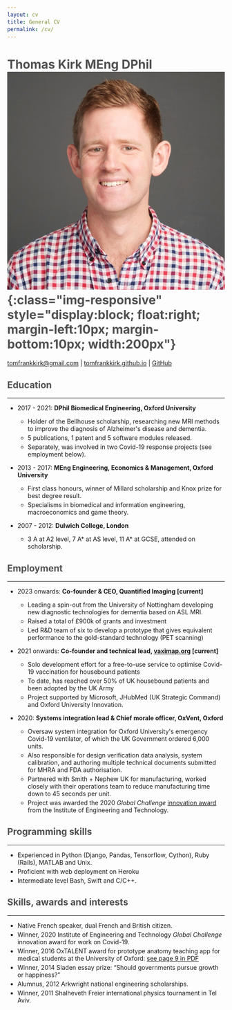 ```yaml
---
layout: cv
title: General CV
permalink: /cv/
---
```


<style>
    h1,h2,h3,h4,h5 { color: rgb(80, 80, 80) }
    li { margin-bottom: 3pt }
    hr { margin-bottom: 1em }
</style>

# **Thomas Kirk** MEng DPhil ![profile](/assets/profile.jpeg){:class="img-responsive" style="display:block; float:right; margin-left:10px; margin-bottom:10px; width:200px"}

[tomfrankkirk@gmail.com](tomfrankkirk@gmail.com) \| [tomfrankkirk.github.io](https://tomfrankkirk.github.io) \| [GitHub](https://github.com/tomfrankkirk)

<span style="display:block; margin-bottom:46.5pt;">

## Education 
-------
* 2017 - 2021: **DPhil Biomedical Engineering, Oxford University**
    * Holder of the Bellhouse scholarship, researching new MRI methods to improve the diagnosis of Alzheimer's disease and dementia. 
    * 5 publications, 1 patent and 5 software modules released. 
    * Separately, was involved in two Covid-19 response projects (see employment below). 

* 2013 - 2017: **MEng Engineering, Economics & Management, Oxford University**
    * First class honours, winner of Millard scholarship and Knox prize for best degree result. 
    * Specialisms in biomedical and information engineering, macroeconomics and game theory. 

* 2007 - 2012: **Dulwich College, London**
    * 3 A at A2 level, 7 A* at AS level, 11 A* at GCSE, attended on scholarship. 

## Employment 
----

* 2023 onwards: **Co-founder & CEO, Quantified Imaging [current]** 
    * Leading a spin-out from the University of Nottingham developing new diagnostic technologies for dementia based on ASL MRI.
    * Raised a total of £900k of grants and investment 
    * Led R&D team of six to develop a prototype that gives equivalent performance to the gold-standard technology (PET scanning) 

* 2021 onwards: **Co-founder and technical lead, [vaximap.org](http://vaximap.org) [current]**
    * Solo development effort for a free-to-use service to optimise Covid-19 vaccination for housebound patients 
    * To date, has reached over 50% of UK housebound patients and been adopted by the UK Army 
    * Project supported by Microsoft, JHubMed (UK Strategic Command) and Oxford University Innovation. 

* 2020: **Systems integration lead & Chief morale officer, OxVent, Oxford**
    * Oversaw system integration for Oxford University's emergency Covid-19 ventilator, of which the UK Government ordered 6,000 units.
    * Also responsible for design verification data analysis, system calibration, and authoring multiple technical documents submitted for MHRA and FDA authorisation. 
    * Partnered with Smith + Nephew UK for manufacturing, worked closely with their operations team to reduce manufacturing time down to 45 seconds per unit. 
    * Project was awarded the 2020 *Global Challenge* [innovation award](http://www.ibme.ox.ac.uk/news-events/news/low-cost-ventilator-wins-at-e-t-innovation-awards) from the Institute of Engineering and Technology. 

## Programming skills
----

* Experienced in Python (Django, Pandas, Tensorflow, Cython), Ruby (Rails), MATLAB and Unix. 
* Proficient with web deployment on Heroku
* Intermediate level Bash, Swift and C/C++. 

## Skills, awards and interests 
-----

* Native French speaker, dual French and British citizen.
* Winner, 2020 Institute of Engineering and Technology *Global Challenge* innovation award for work on Covid-19. 
* Winner, 2016 OxTALENT award for prototype anatomy teaching app for medical students at the University of Oxford: [see page 9 in PDF](https://www.path.ox.ac.uk/sites/www-a.path.ox.ac.uk/files/Fusion%2016.pdf)
* Winner, 2014 Sladen essay prize: “Should governments pursue growth or happiness?”
* Alumnus, 2012 Arkwright national engineering scholarships. 
* Winner, 2011 Shalheveth Freier international physics tournament in Tel Aviv.
